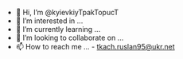 - 👋 Hi, I’m @kyievkiyTpakTopucT
- 👀 I’m interested in ...
- 🌱 I’m currently learning ...
- 💞️ I’m looking to collaborate on ...
- 📫 How to reach me ... - tkach.ruslan95@ukr.net  

<!---
kyievkiyTpakTopucT/kyievkiyTpakTopucT is a ✨ special ✨ repository because its `README.md` (this file) appears on your GitHub profile.
You can click the Preview link to take a look at your changes.
--->
